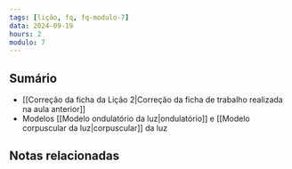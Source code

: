 ```yaml
---
tags: [lição, fq, fq-modulo-7]
data: 2024-09-19
hours: 2
modulo: 7
---
```


## Sumário
- [[Correção da ficha da Lição 2|Correção da ficha de trabalho realizada na aula anterior]]
- Modelos [[Modelo ondulatório da luz|ondulatório]] e [[Modelo corpuscular da luz|corpuscular]] da luz
## Notas relacionadas